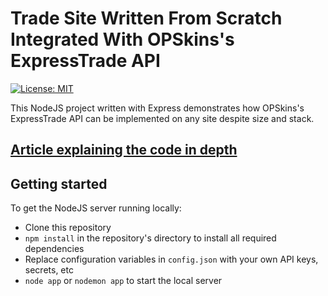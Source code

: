 # Trade Site Written From Scratch Integrated With OPSkins's ExpressTrade API
[![License: MIT](https://img.shields.io/badge/License-MIT-blue.svg)](https://opensource.org/licenses/MIT)

This NodeJS project written with Express demonstrates how OPSkins's ExpressTrade API can be implemented on any site despite size and stack.

## [Article explaining the code in depth](https://medium.com/@HundredElse/getting-started-with-opskinss-expresstrade-api-by-writing-a-trade-site-from-scratch-78b1dc2eab95)

## Getting started
To get the NodeJS server running locally:

- Clone this repository
- `npm install` in the repository's directory to install all required dependencies
- Replace configuration variables in `config.json` with your own API keys, secrets, etc
- `node app` or `nodemon app` to start the local server
